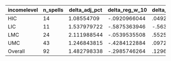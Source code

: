 incomelevel|n_spells|delta_adj_pct|delta_reg_w_10|delta_reg_w_20|delta_reg_w_30|delta_reg_w_40|delta_reg_w_50|delta_reg_w_60|delta_reg_w_70|delta_reg_w_80|delta_reg_w_90
---|---|---|---|---|---|---|---|---|---|---|---
HIC|14|1.08554709|-.0920966044|.0492232181|.2374530733|.496730268|.5355088711|.5742874146|.7144083381|2.141991138|3.347574234
LIC|11|1.537979722|-.5875363946|-.5638717413|-.1699390411|.1339449137|.6527267694|.7571762204|1.657662988|2.301187038|6.309349537
LMC|24|2.111988544|-.0539535508|.5525708795|1.0260818|1.048017859|1.250891089|1.92885232|2.936262608|4.478055477|4.555877686
UMC|43|1.246843815|-.4284122884|.0972191915|.4156391025|.6258043647|.9533652067|1.46018219|1.834116817|2.167203665|3.098136425
Overall|92|1.482798338|-.2985746264|.1296593696|.4777549803|.6574960351|.9314479232|1.363578796|1.930144906|2.782217741|3.900324106
